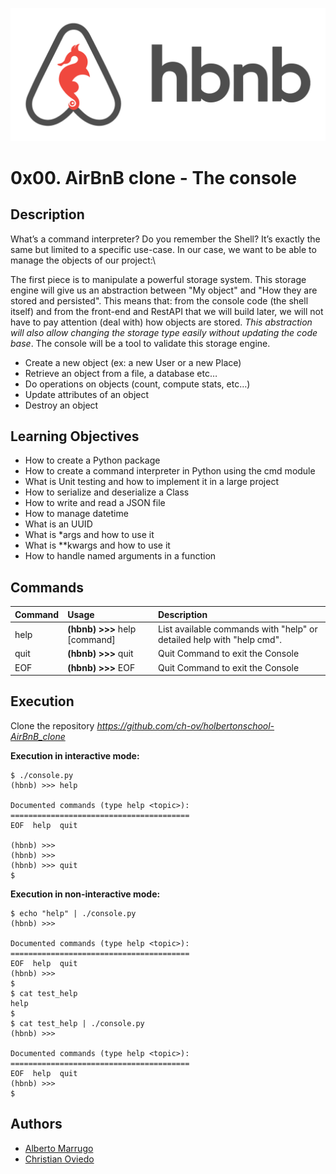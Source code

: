 ![Logo](logo.png)
# 0x00. AirBnB clone - The console

## Description
What’s a command interpreter?
Do you remember the Shell? It’s exactly the same but limited to a specific use-case. In our case, we want to be able to manage the objects of our project:\

The first piece is to manipulate a powerful storage system. This storage engine will give us an abstraction between "My object" and "How they are stored and persisted". This means that: from the console code (the shell itself) and from the front-end and RestAPI that we will build later, we will not have to pay attention (deal with) how objects are stored. _This abstraction will also allow changing the storage type easily without updating the code base_. The console will be a tool to validate this storage engine.

* Create a new object (ex: a new User or a new Place)
* Retrieve an object from a file, a database etc…
* Do operations on objects (count, compute stats, etc…)
* Update attributes of an object
* Destroy an object

## Learning Objectives
* How to create a Python package
* How to create a command interpreter in Python using the cmd module
* What is Unit testing and how to implement it in a large project
* How to serialize and deserialize a Class
* How to write and read a JSON file
* How to manage datetime
* What is an UUID
* What is *args and how to use it
* What is **kwargs and how to use it
* How to handle named arguments in a function

## Commands

| Command | Usage | Description |
| :-------- | :------- | :------------------------- |
| help | **(hbnb) >>>** help [command] | List available commands with "help" or detailed help with "help cmd". |
| quit | **(hbnb) >>>** quit | Quit Command to exit the Console |
| EOF | **(hbnb) >>>** EOF | Quit Command to exit the Console |

## Execution

Clone the repository _https://github.com/ch-ov/holbertonschool-AirBnB_clone_

**Execution in interactive mode:**
```
$ ./console.py
(hbnb) >>> help

Documented commands (type help <topic>):
========================================
EOF  help  quit

(hbnb) >>>
(hbnb) >>>
(hbnb) >>> quit
$
```
**Execution in non-interactive mode:**
```
$ echo "help" | ./console.py
(hbnb) >>>

Documented commands (type help <topic>):
========================================
EOF  help  quit
(hbnb) >>>
$
$ cat test_help
help
$
$ cat test_help | ./console.py
(hbnb) >>>

Documented commands (type help <topic>):
========================================
EOF  help  quit
(hbnb) >>>
$
```
## Authors

* [Alberto Marrugo](https://github.com/ajmarrugos)
* [Christian Oviedo](https://github.com/ch-ov)
